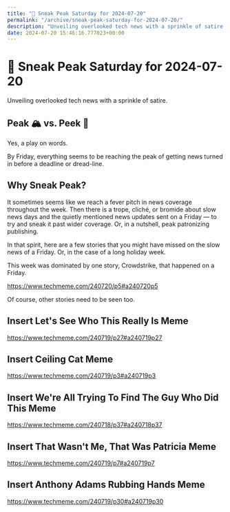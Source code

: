 ```yaml
---
title: "🔮 Sneak Peak Saturday for 2024-07-20"
permalink: "/archive/sneak-peak-saturday-for-2024-07-20/"
description: "Unveiling overlooked tech news with a sprinkle of satire."
date: 2024-07-20 15:46:16.777023+00:00
---
```


<h1 style="text-align: start"><span style="color: rgb(0, 0, 0)">🔮 </span>Sneak Peak Saturday for 2024-07-20</h1><p style="text-align: start">Unveiling overlooked tech news with a sprinkle of satire.</p><h2 style="text-align: start">Peak 🏔️ vs. Peek 👀</h2><p style="text-align: start">Yes, a play on words.</p><p style="text-align: start">By Friday, everything seems to be reaching the peak of getting news turned in before a deadline or dread-line.</p><h2 style="text-align: start">Why Sneak Peak?</h2><p style="text-align: start">It sometimes seems like we reach a fever pitch in news coverage throughout the week. Then there is a trope, cliché, or bromide about slow news days and the quietly mentioned news updates sent on a Friday — to try and sneak it past wider coverage. Or, in a nutshell, peak patronizing publishing.</p><p style="text-align: start">In that spirit, here are a few stories that you might have missed on the slow news of a Friday. Or, in the case of a long holiday week.</p><p style="text-align: start">This week was dominated by one story, Crowdstrike, that happened on a Friday. </p><p style="text-align: start"><a target="_blank" rel="noopener noreferrer nofollow" href="https://www.techmeme.com/240720/p5#a240720p5">https://www.techmeme.com/240720/p5#a240720p5</a></p><p style="text-align: start">Of course, other stories need to be seen too.</p><h2>Insert Let's See Who This Really Is Meme</h2><p><a target="_blank" rel="noopener noreferrer nofollow" href="https://www.techmeme.com/240719/p27#a240719p27">https://www.techmeme.com/240719/p27#a240719p27</a></p><h2>Insert Ceiling Cat Meme</h2><p><a target="_blank" rel="noopener noreferrer nofollow" href="https://www.techmeme.com/240719/p3#a240719p3">https://www.techmeme.com/240719/p3#a240719p3</a></p><h2>Insert We're All Trying To Find The Guy Who Did This Meme</h2><p><a target="_blank" rel="noopener noreferrer nofollow" href="https://www.techmeme.com/240718/p37#a240718p37">https://www.techmeme.com/240718/p37#a240718p37</a></p><h2>Insert That Wasn't Me, That Was Patricia Meme</h2><p><a target="_blank" rel="noopener noreferrer nofollow" href="https://www.techmeme.com/240719/p7#a240719p7">https://www.techmeme.com/240719/p7#a240719p7</a></p><h2>Insert Anthony Adams Rubbing Hands Meme</h2><p><a target="_blank" rel="noopener noreferrer nofollow" href="https://www.techmeme.com/240719/p30#a240719p30">https://www.techmeme.com/240719/p30#a240719p30</a></p><p></p><p></p>